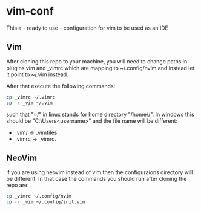# vim-conf
This a - ready to use - configuration for vim to be used as an IDE

## Vim

After cloning this repo to your machine, you will need to change paths in
plugins.vim and _vimrc which are mapping to ~/.config/nvim and instead let it
point to ~/.vim instead.

After that execute the following commands:

```sh
cp _vimrc ~/.vimrc
cp -r _vim ~/.vim
```

such that "~/" in linux stands for home directory "/home/<username>/".
In windows this should be "C:\Users\<username>\" and the file name will be
different:

- .vim/ -> _vimfiles
- .vimrc -> _vimrc.

## NeoVim

if you are using neovim instead of vim then the configuraions directory will be
different. In that case the commands you should run after cloning the repo are:

```sh
cp _vimrc ~/.config/nvim
cp -r _vim ~/.config/init.vim
```

